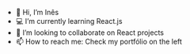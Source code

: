 - 👋 Hi, I’m Inês
- 💻 I’m currently learning React.js
- 👀 I’m looking to collaborate on React projects
- 📫 How to reach me: Check my portfólio on the left

<!---
iaabo/iaabo is a ✨ special ✨ repository because its `README.md` (this file) appears on your GitHub profile.
You can click the Preview link to take a look at your changes.
--->
